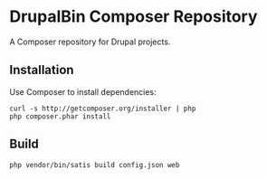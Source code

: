 DrupalBin Composer Repository
=============================

A Composer repository for Drupal projects.


Installation
------------

Use Composer to install dependencies:

    curl -s http://getcomposer.org/installer | php
    php composer.phar install


Build
-----

    php vendor/bin/satis build config.json web
